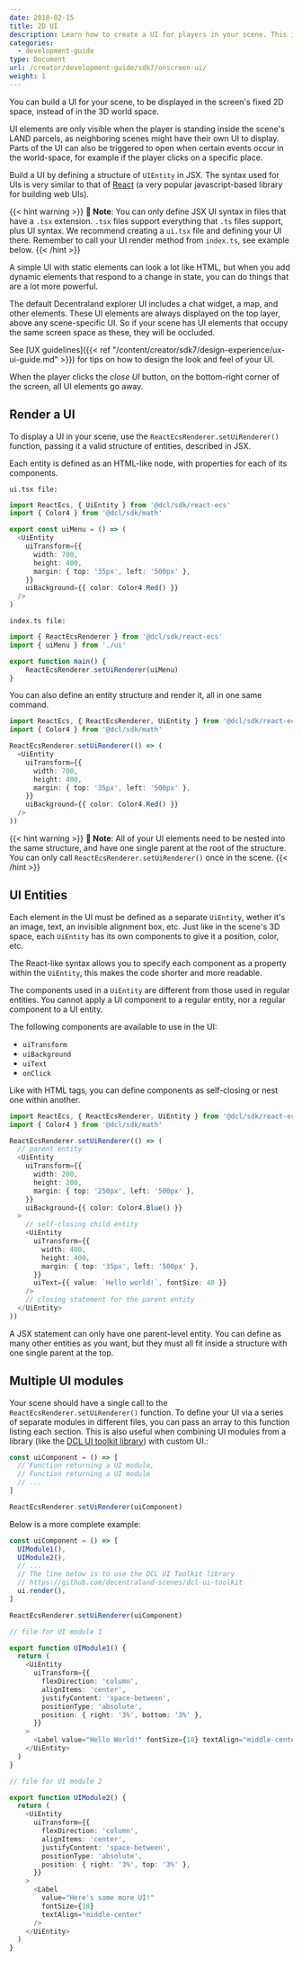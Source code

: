 ```yaml
---
date: 2018-02-15
title: 2D UI
description: Learn how to create a UI for players in your scene. This is useful, for example, to display game-related information.
categories:
  - development-guide
type: Document
url: /creator/development-guide/sdk7/onscreen-ui/
weight: 1
---
```


You can build a UI for your scene, to be displayed in the screen's fixed 2D space, instead of in the 3D world space.

UI elements are only visible when the player is standing inside the scene's LAND parcels, as neighboring scenes might have their own UI to display. Parts of the UI can also be triggered to open when certain events occur in the world-space, for example if the player clicks on a specific place.

Build a UI by defining a structure of `UIEntity` in JSX. The syntax used for UIs is very similar to that of [React](https://reactjs.org/) (a very popular javascript-based library for building web UIs).

{{< hint warning >}}
**📔 Note**: You can only define JSX UI syntax in files that have a `.tsx` extension. `.tsx` files support everything that `.ts` files support, plus UI syntax. We recommend creating a `ui.tsx` file and defining your UI there. Remember to call your UI render method from `index.ts`, see example below.
{{< /hint >}}

A simple UI with static elements can look a lot like HTML, but when you add dynamic elements that respond to a change in state, you can do things that are a lot more powerful.

The default Decentraland explorer UI includes a chat widget, a map, and other elements. These UI elements are always displayed on the top layer, above any scene-specific UI. So if your scene has UI elements that occupy the same screen space as these, they will be occluded.

See [UX guidelines]({{< ref "/content/creator/sdk7/design-experience/ux-ui-guide.md" >}}) for tips on how to design the look and feel of your UI.

<!-- TODO: Should I call it JSX? any better name?? -->

When the player clicks the _close UI_ button, on the bottom-right corner of the screen, all UI elements go away.

## Render a UI

To display a UI in your scene, use the `ReactEcsRenderer.setUiRenderer()` function, passing it a valid structure of entities, described in JSX.

Each entity is defined as an HTML-like node, with properties for each of its components.

`ui.tsx file:`
```ts
import ReactEcs, { UiEntity } from '@dcl/sdk/react-ecs'
import { Color4 } from '@dcl/sdk/math'

export const uiMenu = () => (
  <UiEntity
    uiTransform={{
      width: 700,
      height: 400,
      margin: { top: '35px', left: '500px' },
    }}
    uiBackground={{ color: Color4.Red() }}
  />
)
```
`index.ts file:`
```ts
import { ReactEcsRenderer } from '@dcl/sdk/react-ecs'
import { uiMenu } from './ui'

export function main() {
    ReactEcsRenderer.setUiRenderer(uiMenu)
}
```


You can also define an entity structure and render it, all in one same command.

```ts
import ReactEcs, { ReactEcsRenderer, UiEntity } from '@dcl/sdk/react-ecs'
import { Color4 } from '@dcl/sdk/math'

ReactEcsRenderer.setUiRenderer(() => (
  <UiEntity
    uiTransform={{
      width: 700,
      height: 400,
      margin: { top: '35px', left: '500px' },
    }}
    uiBackground={{ color: Color4.Red() }}
  />
))
```

{{< hint warning >}}
**📔 Note**: All of your UI elements need to be nested into the same structure, and have one single parent at the root of the structure. You can only call `ReactEcsRenderer.setUiRenderer()` once in the scene.
{{< /hint >}}

## UI Entities

Each element in the UI must be defined as a separate `UiEntity`, wether it's an image, text, an invisible alignment box, etc. Just like in the scene's 3D space, each `UiEntity` has its own components to give it a position, color, etc.

The React-like syntax allows you to specify each component as a property within the `UiEntity`, this makes the code shorter and more readable.

The components used in a `UiEntity` are different from those used in regular entities. You cannot apply a UI component to a regular entity, nor a regular component to a UI entity.

The following components are available to use in the UI:

- `uiTransform`
- `uiBackground`
- `uiText`
- `onClick`

Like with HTML tags, you can define components as self-closing or nest one within another.

```ts
import ReactEcs, { ReactEcsRenderer, UiEntity } from '@dcl/sdk/react-ecs'
import { Color4 } from '@dcl/sdk/math'

ReactEcsRenderer.setUiRenderer(() => (
  // parent entity
  <UiEntity
    uiTransform={{
      width: 200,
      height: 200,
      margin: { top: '250px', left: '500px' },
    }}
    uiBackground={{ color: Color4.Blue() }}
  >
    // self-closing child entity
    <UiEntity
      uiTransform={{
        width: 400,
        height: 400,
        margin: { top: '35px', left: '500px' },
      }}
      uiText={{ value: `Hello world!`, fontSize: 40 }}
    />
    // closing statement for the parent entity
  </UiEntity>
))
```

A JSX statement can only have one parent-level entity. You can define as many other entities as you want, but they must all fit inside a structure with one single parent at the top.

## Multiple UI modules

Your scene should have a single call to the `ReactEcsRenderer.setUiRenderer()` function. To define your UI via a series of separate modules in different files, you can pass an array to this function listing each section. This is also useful when combining UI modules from a library (like the [DCL UI toolkit library](https://github.com/decentraland-scenes/dcl-ui-toolkit)) with custom UI.:

```ts
const uiComponent = () => [
  // Function returning a UI module,
  // Function returning a UI module
  // ...
]

ReactEcsRenderer.setUiRenderer(uiComponent)
```

Below is a more complete example:

```ts
const uiComponent = () => [
  UIModule1(),
  UIModule2(),
  // ...
  // The line below is to use the DCL UI Toolkit library
  // https://github.com/decentraland-scenes/dcl-ui-toolkit
  ui.render(),
]

ReactEcsRenderer.setUiRenderer(uiComponent)

// file for UI module 1

export function UIModule1() {
  return (
    <UiEntity
      uiTransform={{
        flexDirection: 'column',
        alignItems: 'center',
        justifyContent: 'space-between',
        positionType: 'absolute',
        position: { right: '3%', bottom: '3%' },
      }}
    >
      <Label value="Hello World!" fontSize={18} textAlign="middle-center" />
    </UiEntity>
  )
}

// file for UI module 2

export function UIModule2() {
  return (
    <UiEntity
      uiTransform={{
        flexDirection: 'column',
        alignItems: 'center',
        justifyContent: 'space-between',
        positionType: 'absolute',
        position: { right: '3%', top: '3%' },
      }}
    >
      <Label
        value="Here's some more UI!"
        fontSize={18}
        textAlign="middle-center"
      />
    </UiEntity>
  )
}
```
